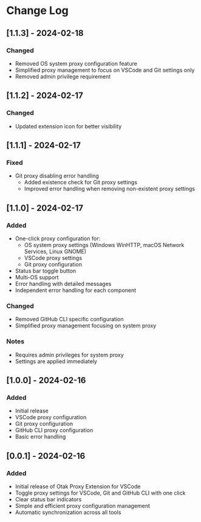 # Change Log

## [1.1.3] - 2024-02-18

### Changed
- Removed OS system proxy configuration feature
- Simplified proxy management to focus on VSCode and Git settings only
- Removed admin privilege requirement

## [1.1.2] - 2024-02-17

### Changed
- Updated extension icon for better visibility

## [1.1.1] - 2024-02-17

### Fixed
- Git proxy disabling error handling
  - Added existence check for Git proxy settings
  - Improved error handling when removing non-existent proxy settings

## [1.1.0] - 2024-02-17

### Added
- One-click proxy configuration for:
  - OS system proxy settings (Windows WinHTTP, macOS Network Services, Linux GNOME)
  - VSCode proxy settings
  - Git proxy configuration
- Status bar toggle button
- Multi-OS support
- Error handling with detailed messages
- Independent error handling for each component

### Changed
- Removed GitHub CLI specific configuration
- Simplified proxy management focusing on system proxy

### Notes
- Requires admin privileges for system proxy
- Settings are applied immediately

## [1.0.0] - 2024-02-16

### Added
- Initial release
- VSCode proxy configuration
- Git proxy configuration
- GitHub CLI proxy configuration
- Basic error handling

## [0.0.1] - 2024-02-16

### Added
- Initial release of Otak Proxy Extension for VSCode
- Toggle proxy settings for VSCode, Git and GitHub CLI with one click
- Clear status bar indicators
- Simple and efficient proxy configuration management
- Automatic synchronization across all tools